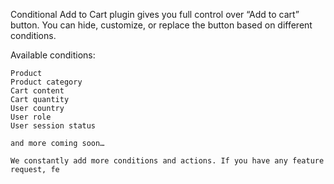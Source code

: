 Conditional Add to Cart plugin gives you full control over “Add to cart” button.
You can hide, customize, or replace the button based on different conditions.

Available conditions:

    Product
    Product category
    Cart content
    Cart quantity
    User country
    User role
    User session status

    and more coming soon…

    We constantly add more conditions and actions. If you have any feature request, fe
